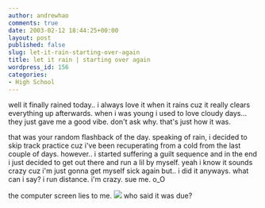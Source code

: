 ```yaml
---
author: andrewhao
comments: true
date: 2003-02-12 18:44:25+00:00
layout: post
published: false
slug: let-it-rain-starting-over-again
title: let it rain | starting over again
wordpress_id: 156
categories:
- High School
---
```


well it finally rained today.. i always love it when it rains cuz it really clears everything up afterwards. when i was young i used to love cloudy days... they just gave me a good vibe. don't ask why. that's just how it was.

that was your random flashback of the day. speaking of rain, i decided to skip track practice cuz i've been recuperating from a cold from the last couple of days. however.. i started suffering a guilt sequence and in the end i just decided to get out there and run a lil by myself. yeah i know it sounds crazy cuz i'm just gonna get myself sick again but.. i did it anyways. what can i say? i run distance. i'm crazy. sue me. o_O

the computer screen lies to me.
![](http://gsgnine.arabiafish.com/img/blog/webcam_itsdue.jpg)
who said it was due?

